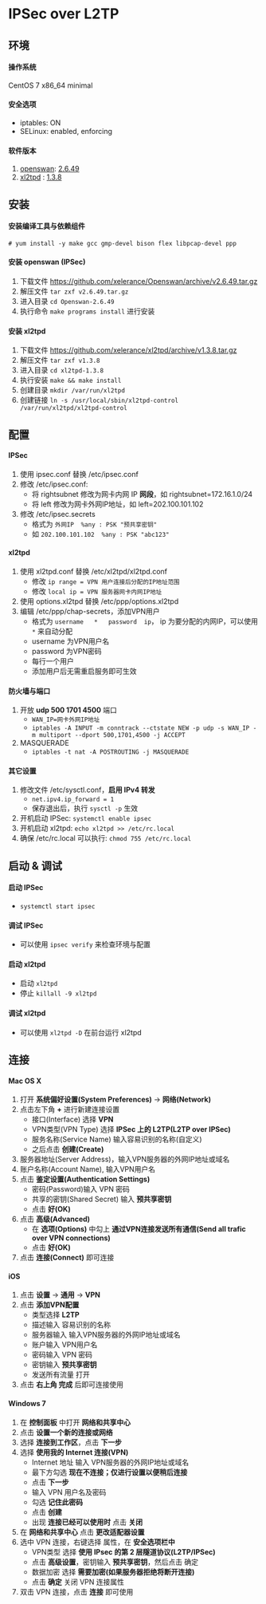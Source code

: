 # IPSec over L2TP

## 环境

#### 操作系统
CentOS 7 x86_64 minimal

#### 安全选项
* iptables:   ON
* SELinux:    enabled, enforcing

#### 软件版本
1. [openswan](https://github.com/xelerance/Openswan): [2.6.49](https://github.com/xelerance/Openswan/archive/v2.6.49.tar.gz)
2. [xl2tpd](https://github.com/xelerance/xl2tpd)    : [1.3.8](https://github.com/xelerance/xl2tpd/archive/v1.3.8.tar.gz)


## 安装

#### 安装编译工具与依赖组件
`# yum install -y make gcc gmp-devel bison flex libpcap-devel ppp`

#### 安装 openswan (IPSec)
1. 下载文件 https://github.com/xelerance/Openswan/archive/v2.6.49.tar.gz
2. 解压文件 `tar zxf v2.6.49.tar.gz`
3. 进入目录 `cd Openswan-2.6.49`
4. 执行命令 `make programs install` 进行安装

#### 安装 xl2tpd
1. 下载文件 <https://github.com/xelerance/xl2tpd/archive/v1.3.8.tar.gz>
2. 解压文件 `tar zxf v1.3.8`
3. 进入目录 `cd xl2tpd-1.3.8`
4. 执行安装 `make && make install`
5. 创建目录 `mkdir /var/run/xl2tpd`
6. 创建链接 `ln -s /usr/local/sbin/xl2tpd-control /var/run/xl2tpd/xl2tpd-control`


## 配置

#### IPSec
1. 使用 ipsec.conf 替换 /etc/ipsec.conf
2. 修改 /etc/ipsec.conf:
    + 将 rightsubnet 修改为网卡内网 IP **网段**，如 rightsubnet=172.16.1.0/24
    + 将 left 修改为网卡外网IP地址，如 left=202.100.101.102
3. 修改 /etc/ipsec.secrets
    + 格式为 `外网IP  %any : PSK "预共享密钥"`
    + 如 `202.100.101.102  %any : PSK "abc123"`

#### xl2tpd
1. 使用 xl2tpd.conf 替换 /etc/xl2tpd/xl2tpd.conf
    + 修改 `ip range = VPN 用户连接后分配的IP地址范围`
    + 修改 `local ip = VPN 服务器网卡内网IP地址`
2. 使用 options.xl2tpd 替换 /etc/ppp/options.xl2tpd
3. 编辑 /etc/ppp/chap-secrets，添加VPN用户
    + 格式为 `username   *   password  ip`， ip 为要分配的内网IP，可以使用 `*` 来自动分配
    + username 为VPN用户名
    + password 为VPN密码
    + 每行一个用户
    + 添加用户后无需重启服务即可生效

#### 防火墙与端口
1. 开放 **udp 500 1701 4500** 端口
    + `WAN_IP=网卡外网IP地址`
    + `iptables -A INPUT -m conntrack --ctstate NEW -p udp -s WAN_IP -m multiport --dport 500,1701,4500 -j ACCEPT`
2. MASQUERADE
    + `iptables -t nat -A POSTROUTING -j MASQUERADE`

#### 其它设置
1. 修改文件 /etc/sysctl.conf，**启用 IPv4 转发**
    + `net.ipv4.ip_forward = 1`
    + 保存退出后，执行 `sysctl -p` 生效
2. 开机启动 IPSec:  `systemctl enable ipsec`
3. 开机启动 xl2tpd: `echo xl2tpd >> /etc/rc.local`
4. 确保 /etc/rc.local 可以执行: `chmod 755 /etc/rc.local`

## 启动 & 调试
#### 启动 IPSec
* `systemctl start ipsec`

#### 调试 IPSec
* 可以使用 `ipsec verify` 来检查环境与配置

#### 启动 xl2tpd
* 启动 `xl2tpd`
* 停止 `killall -9 xl2tpd`

#### 调试 xl2tpd
* 可以使用 `xl2tpd -D` 在前台运行 xl2tpd


## 连接
#### Mac OS X
1. 打开 **系统偏好设置(System Preferences)** -> **网络(Network)**
2. 点击左下角 **+** 进行新建连接设置
    + 接口(Interface)       选择 **VPN**
    + VPN类型(VPN Type)     选择 **IPSec 上的 L2TP(L2TP over IPSec)**
    + 服务名称(Service Name) 输入容易识别的名称(自定义)
    + 之后点击 **创建(Create)**
3. 服务器地址(Server Address)，输入VPN服务器的外网IP地址或域名
4. 账户名称(Account Name), 输入VPN用户名
5. 点击 **鉴定设置(Authentication Settings)**
    + 密码(Password)输入 VPN 密码
    + 共享的密钥(Shared Secret) 输入 **预共享密钥**
    + 点击 **好(OK)**
6. 点击 **高级(Advanced)**
    + 在 **选项(Options)** 中勾上 **通过VPN连接发送所有通信(Send all trafic over VPN connections)**
    + 点击 **好(OK)**
7. 点击 **连接(Connect)** 即可连接

#### iOS
1. 点击 **设置** -> **通用** -> **VPN**
2. 点击 **添加VPN配置**
    + 类型选择 **L2TP**
    + 描述输入 容易识别的名称
    + 服务器输入 输入VPN服务器的外网IP地址或域名
    + 账户输入 VPN用户名
    + 密码输入 VPN 密码
    + 密钥输入 **预共享密钥**
    + 发送所有流量 打开
3. 点击 **右上角 完成** 后即可连接使用

#### Windows 7
1. 在 **控制面板** 中打开 **网络和共享中心**
2. 点击 **设置一个新的连接或网络**
3. 选择 **连接到工作区**，点击 **下一步**
4. 选择 **使用我的 Internet 连接(VPN)**
    + Internet 地址 输入 VPN服务器的外网IP地址或域名
    + 最下方勾选 **现在不连接；仅进行设置以便稍后连接**
    + 点击 **下一步**
    + 输入 VPN 用户名及密码
    + 勾选 **记住此密码**
    + 点击 **创建**
    + 出现 **连接已经可以使用时** 点击 **关闭**
5. 在 **网络和共享中心** 点击 **更改适配器设置**
6. 选中 VPN 连接，右键选择 属性，在 **安全选项栏中**
    + VPN类型 选择 **使用 IPsec 的第 2 层隧道协议(L2TP/IPSec)**
    + 点击 **高级设置**，密钥输入 **预共享密钥**，然后点击 确定
    + 数据加密 选择 **需要加密(如果服务器拒绝将断开连接)**
    + 点击 **确定** 关闭 VPN 连接属性
7. 双击 VPN 连接，点击 **连接** 即可使用
